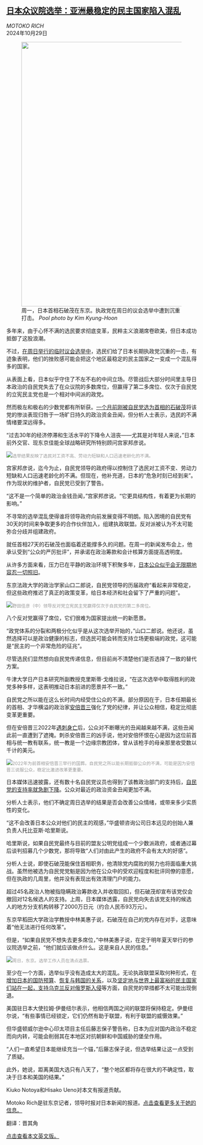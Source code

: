 <!--1730187421000-->
[日本众议院选举：亚洲最稳定的民主国家陷入混乱](https://cn.nytimes.com/asia-pacific/20241029/japan-election/)
------

<address>MOTOKO RICH</address><time pudate="2024-10-29 03:05:33" datetime="2024-10-29 03:05:33">2024年10月29日</time><figure><img src="https://images.weserv.nl/?url=static01.nyt.com/images/2024/10/28/multimedia/28japan-vblz/28japan-vblz-master1050.jpg" width="1050" height="700"><figcaption>周一，日本首相石破茂在东京。执政党在周日的议会选举中遭到沉重打击。 <cite>Pool photo by Kim Kyung-Hoon</cite></figcaption></figure><section><p>多年来，由于心怀不满的选民要求彻底变革，民粹主义浪潮席卷欧美，但日本成功抵御了这股浪潮。</p><p>不过，<a href="https://www.nytimes.com/2024/10/26/world/asia/japan-election.html">在周日举行的临时议会选举中</a>，选民们给了日本长期执政党沉重的一击，有迹象表明，他们的挫败感可能会把这个地区最稳定的民主国家之一变成一个混乱得多的国家。</p><p>从表面上看，日本似乎守住了不左不右的中间立场。尽管战后大部分时间里主导日本政治的自民党失去了在众议院的多数席位，但赢得了第二多席位、仅次于自民党的立宪民主党也是一个相对中间派的政党。</p><p>然而极左和极右的少数党都有所斩获。<a href="https://www.nytimes.com/2024/09/27/world/asia/japan-new-prime-minister-shigeru-ishiba.html">一个月前刚被自民党选为首相的石破茂</a>将该党的惨淡表现归咎于一场旷日持久的政治资金丑闻，但分析人士表示，选民的不满情绪要深远得多。</p><p>“过去30年的经济停滞和生活水平的下降令人沮丧——尤其是对年轻人来说，”日本前外交官、现东京佳能全球战略研究所特别顾问宫家邦彦说。</p><p><img src="https://images.weserv.nl/?url=static01.nyt.com/images/2024/10/28/multimedia/28japan-kvqb/28japan-kvqb-master1050.jpg"><small style="color: #999;">选举结果反映了选民对工资不高、劳动力短缺和人口迅速老龄化的不满。</small></p><p>宫家邦彦说，迄今为止，自民党领导的政府得以控制住了选民对工资不变、劳动力短缺和人口迅速老龄化的不满。但现在，他补充道，日本的“危急时刻已经到来”。作为现状的维护者，自民党已受到了警告。</p><p>“这不是一个简单的政治金钱丑闻，”宫家邦彦说。“它更具结构性，有着更为长期的影响。”</p><p>不寻常的选举混乱使得谁将领导政府向前发展变得不明朗。陷入困境的自民党有30天的时间来争取更多的合作伙伴加入，组建执政联盟。反对派被认为不太可能弥合分歧并组建政府。</p><p>就任首相27天的石破茂也面临着还能撑多久的问题。在周一的新闻发布会上，他承认受到“公众的严厉批评”，并承诺在政治筹款和会计核算方面提高透明度。</p><p>从许多方面来看，压力已在平静的政治环境下积聚多年，<a href="https://cn.nytimes.com/asia-pacific/20240304/japan-economy-population-politics/">日本公众似乎会无限期地容忍一切照旧</a>。</p><p>东京法政大学的政治学家山口二郎说，自民党领导的历届政府“看起来非常稳定，但这些政府推迟了真正的政策变革，给日本经济和社会留下了严重的问题”。</p><p><img src="https://images.weserv.nl/?url=static01.nyt.com/images/2024/10/28/multimedia/28japan-pwqk/28japan-pwqk-master1050.jpg"><small style="color: #999;">野田佳彦（中）领导反对党立宪民主党赢得仅次于自民党的第二多席位。</small></p><p>八个反对党赢得了席位，它们很难为国家提出统一的新愿景。</p><p>“政党体系的分裂和两极分化似乎是从这次选举开始的，”山口二郎说。他还说，虽然选择可以是政治健康的标志，但选民可能会转而支持立场更极端的政党，这可能是“民主的一个非常危险的征兆”。</p><p>尽管选民们显然想向自民党传递信息，但目前尚不清楚他们是否选择了一致的替代方案。</p><p>牛津大学日产日本研究所副教授克里斯蒂·戈维拉说，“在这次选举中取得胜利的政党多种多样，这表明推动日本前进的愿景并不一致。”</p><p>自民党之所以能在这么长时间内经受住公众的不满，部分原因在于，日本任期最长的首相、才华横溢的政治家<a href="https://www.nytimes.com/topic/person/shinzo-abe">安倍晋三</a>强化了党的纪律，并让公众相信，稳定比彻底变革更重要。</p><p>但在安倍晋三2022年<a href="https://www.nytimes.com/2022/07/08/world/asia/shinzo-abe-assassin-handmade-gun.html">遇刺身亡</a>后，公众对不断曝光的丑闻越来越不满，这些丑闻此前一直遭到了遮掩。刺杀安倍晋三的凶手说，他对安倍怀恨在心是因为这位前首相与统一教有联系，统一教是一个边缘宗教团体，曾从该枪手的母亲那里收受数以千计的美元。</p><p><img src="https://images.weserv.nl/?url=static01.nyt.com/images/2024/10/28/multimedia/28japan-fzhp/28japan-fzhp-master1050.jpg"><small style="color: #999;">2022年为前首相安倍晋三举行的国葬。自民党之所以能长期抵御公众的不满，可能是因为安倍晋三说服公众，稳定比激进改革更重要。</small></p><p>日本媒体迅速披露，还有数十名自民党议员也得到了该教政治部门的支持后，<a href="https://cn.nytimes.com/asia-pacific/20220926/shinzo-abe-funeral-unification-church/">自民党的支持率就急剧下降</a>。公众对最近的政治资金丑闻更加不满。</p><p>分析人士表示，他们不确定周日选举的结果是否会改善公众情绪，或带来多少实质性的变化。</p><p>“这不会改善日本公众对他们的民主的观感，”华盛顿咨询公司日本远见的创始人兼负责人托比亚斯·哈里斯说。</p><p>哈里斯说，如果自民党最终与目前的盟友公明党组成一个少数派政府，或者通过幕后谈判招募几个少数党，那将导致“人们对由此产生的政府不会有太大的好感”。</p><p>分析人士说，即使石破茂能保住首相职务，他清除党内腐败的努力也将面临重大挑战。虽然他被选为自民党党魁是因为他在公众中的受欢迎程度和批评同僚的意愿，但在执政的几周里，他并没有表现出有效清理门户的能力。</p><p>超过45名政治人物被指隐瞒政治筹款收入并收取回扣，但石破茂却宣布该党仅会撤回对12名候选人的支持。上周，日本媒体透露，自民党向失去该党支持的候选人的地方分支机构转移了2000万日元（约合人民币93万元）。</p><p>东京早稻田大学政治学教授中林美惠子说，石破茂在自己的党内存在对手，这意味着“他无法进行任何改革”。</p><p>但是，“如果自民党不想失去更多席位，”中林美惠子说，在定于明年夏天举行的参议院选举之前，“他们就应该做点什么。这是来自人民的信息。”</p><p><img src="https://images.weserv.nl/?url=static01.nyt.com/images/2024/10/28/multimedia/28japan-lgzm/28japan-lgzm-master1050.jpg"><small style="color: #999;">周日，东京。选举工作人员在清点选票。</small></p><p>至少在一个方面，选举似乎没有造成太大的混乱。无论执政联盟采取何种形式，在<a href="https://www.nytimes.com/2022/12/16/world/asia/japan-national-security-strategy.html" title="Link: https://www.nytimes.com/2022/12/16/world/asia/japan-national-security-strategy.html">增加日本的国防预算</a>、<a href="https://www.nytimes.com/2023/05/07/world/asia/south-korea-japan-summit-apology.html">恢复与韩国的关系</a>，以及<a href="https://www.nytimes.com/2023/05/07/world/asia/south-korea-japan-summit-apology.html" title="Link: https://www.nytimes.com/2023/05/07/world/asia/south-korea-japan-summit-apology.html">坚定地与世界上最富裕的民主国家们站在一起，支持乌克兰反对俄罗斯入侵</a>等方面，自民党的举措都不太可能出现倒退。</p><p>美国驻日本大使拉姆·伊曼纽尔表示，他相信两国之间的联盟将保持稳定。伊曼纽尔说，“有些事情已经锁定，它们仍然有助于联盟，有利于联盟的威慑效果。”</p><p>但华盛顿威尔逊中心印太项目主任后藤志保子警告称，日本为应对国内政治不稳定而向内转，可能会削弱其在本地区对抗朝鲜和中国威胁的堡垒作用。</p><p>“人们一直希望日本能继续充当一个锚，”后藤志保子说，但选举结果让这一点受到了质疑。</p><p>此外，她说，距离美国大选只有八天了，“整个地区都将存在很大的不确定性，取决于日本和美国的结果。”</p></section><footer><p>Kiuko Notoya和Hisako Ueno对本文有报道贡献。</p><p>Motoko Rich是驻东京记者，领导时报对日本新闻的报道。<a rel="nofollow" target="_blank" href="https://www.nytimes.com/by/motoko-rich">点击查看更多关于她的信息。</a></p><p>翻译：晋其角</p><p><a rel="nofollow" target="_blank" href="https://www.nytimes.com/2024/10/28/world/asia/japan-election.html">点击查看本文英文版。</a></p></footer>
